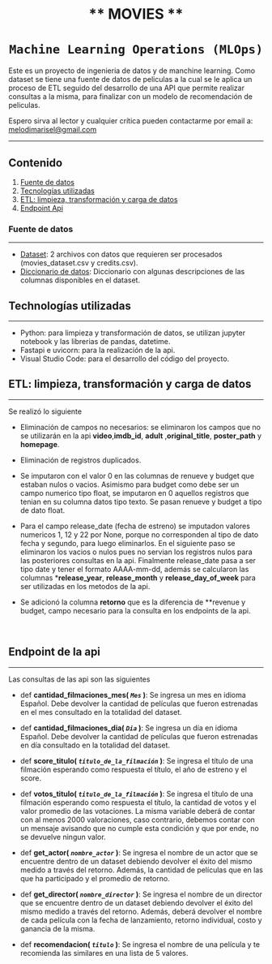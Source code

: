 # <h1 align=center> ** MOVIES ** </h1>

# <h1 align=center>**`Machine Learning Operations (MLOps)`**</h1>

Este es un proyecto de ingenieria de datos y de manchine learning. Como dataset se tiene una fuente de datos de peliculas a la cual se le aplica un proceso de ETL seguido del desarrollo de una API que permite realizar consultas a la misma, para finalizar con un modelo de recomendación de peliculas.

Espero sirva al lector y cualquier crítica pueden contactarme por email a: melodimarisel@gmail.com

<hr>  

## Contenido
1. [Fuente de datos](#fuente-datos)
2. [Tecnologías utilizadas](#tecnologias)
3. [ETL: limpieza, transformación y carga de datos ](#etl)
4. [Endpoint Api ](#etl)

### Fuente de datos
***
+ [Dataset](/dataset): 2 archivos con datos que requieren ser procesados (movies_dataset.csv y credits.csv). 
+ [Diccionario de datos](agregar): Diccionario con algunas descripciones de las columnas disponibles en el dataset.

## Technologías utilizadas
***
+ Python: para limpieza y transformación de datos, se utilizan jupyter notebook y las librerias de pandas, datetime. 
+ Fastapi e uvicorn: para la realización de la api. 
+ Visual Studio Code: para el desarrollo del código del proyecto. 


## ETL: limpieza, transformación y carga de datos
***
Se realizó lo siguiente

+ Eliminación de campos no necesarios: se eliminaron los campos que no se utilizarán en la api **video**,**imdb_id**, **adult** ,**original_title**, **poster_path** y **homepage**. 

+ Eliminación de registros duplicados. 

+ Se imputaron con el valor 0 en las columnas de renueve y budget que estaban nulos o vacios. Asimismo para budget como debe ser un campo numerico tipo float, se imputaron en 0 aquellos registros que tenian en su columna datos tipo texto. Se pasan renueve y budget a tipo de dato float.

+ Para el campo release_date (fecha de estreno) se imputadon valores numericos 1, 12 y 22 por None, porque no corresponden al tipo de dato fecha y segundo, para luego eliminarlos. En el siguiente paso se eliminaron los vacios o nulos pues no servian los registros nulos para las posteriores consultas en la api. Finalmente release_date pasa a ser tipo date y tener el formato AAAA-mm-dd, además se calcularon las columnas ***release_year**, **release_month** y **release_day_of_week** para ser utilizadas en los metodos de la api.

+ Se adicionó la columna **retorno** que es la diferencia de **revenue y budget, campo necesario para la consulta en los endpoints de la api.

<br/>

## Endpoint de la api
***
Las consultas de las api son las siguientes
  
+ def **cantidad_filmaciones_mes( *`Mes`* )**:
    Se ingresa un mes en idioma Español. Debe devolver la cantidad de películas que fueron estrenadas en el mes consultado en la totalidad del dataset.

+ def **cantidad_filmaciones_dia( *`Dia`* )**:
    Se ingresa un día en idioma Español. Debe devolver la cantidad de películas que fueron estrenadas en día consultado en la totalidad del dataset.

+ def **score_titulo( *`titulo_de_la_filmación`* )**:
    Se ingresa el título de una filmación esperando como respuesta el título, el año de estreno y el score.

+ def **votos_titulo( *`titulo_de_la_filmación`* )**:
    Se ingresa el título de una filmación esperando como respuesta el título, la cantidad de votos y el valor promedio de las votaciones. La misma variable deberá de contar con al menos 2000 valoraciones, caso contrario, debemos contar con un mensaje avisando que no cumple esta condición y que por ende, no se devuelve ningun valor.
 
+ def **get_actor( *`nombre_actor`* )**:
    Se ingresa el nombre de un actor que se encuentre dentro de un dataset debiendo devolver el éxito del mismo medido a través del retorno. Además, la cantidad de películas que en las que ha participado y el promedio de retorno.

+ def **get_director( *`nombre_director`* )**:
    Se ingresa el nombre de un director que se encuentre dentro de un dataset debiendo devolver el éxito del mismo medido a través del retorno. Además, deberá devolver el nombre de cada película con la fecha de lanzamiento, retorno individual, costo y ganancia de la misma.

+ def **recomendacion( *`titulo`* )**:
    Se ingresa el nombre de una película y te recomienda las similares en una lista de 5 valores.

<br/>


